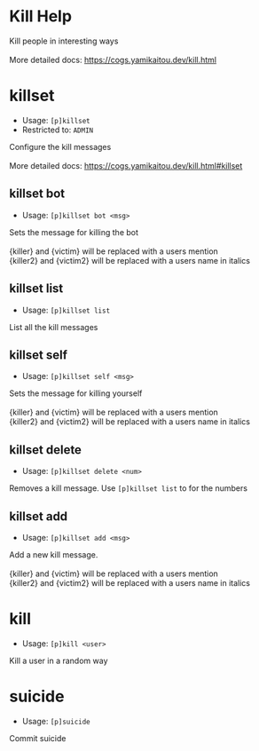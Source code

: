 # Kill Help

Kill people in interesting ways<br/><br/>More detailed docs: <https://cogs.yamikaitou.dev/kill.html>

# killset
 - Usage: `[p]killset `
 - Restricted to: `ADMIN`

Configure the kill messages<br/><br/>More detailed docs: <https://cogs.yamikaitou.dev/kill.html#killset>

## killset bot
 - Usage: `[p]killset bot <msg> `

Sets the message for killing the bot<br/><br/>{killer} and {victim} will be replaced with a users mention<br/>{killer2} and {victim2} will be replaced with a users name in italics

## killset list
 - Usage: `[p]killset list `

List all the kill messages

## killset self
 - Usage: `[p]killset self <msg> `

Sets the message for killing yourself<br/><br/>{killer} and {victim} will be replaced with a users mention<br/>{killer2} and {victim2} will be replaced with a users name in italics

## killset delete
 - Usage: `[p]killset delete <num> `

Removes a kill message. Use `[p]killset list` to for the numbers

## killset add
 - Usage: `[p]killset add <msg> `

Add a new kill message.<br/><br/>{killer} and {victim} will be replaced with a users mention<br/>{killer2} and {victim2} will be replaced with a users name in italics

# kill
 - Usage: `[p]kill <user> `

Kill a user in a random way

# suicide
 - Usage: `[p]suicide `

Commit suicide

